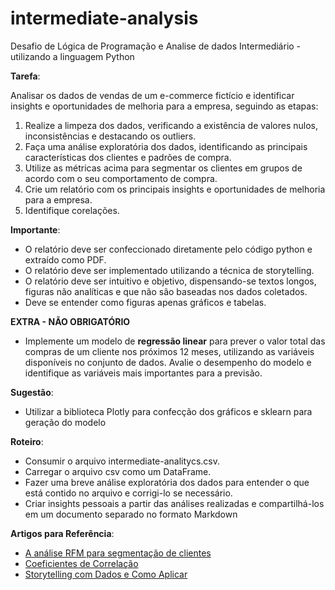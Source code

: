 # intermediate-analysis
Desafio de Lógica de Programação e Analise de dados Intermediário - utilizando a linguagem Python

**Tarefa**:

Analisar os dados de vendas de um e-commerce fictício e identificar insights e oportunidades de melhoria para a empresa, seguindo as etapas:

1. Realize a limpeza dos dados, verificando a existência de valores nulos, inconsistências e destacando os outliers.
2. Faça uma análise exploratória dos dados, identificando as principais características dos clientes e padrões de compra.
3. Utilize as métricas acima para segmentar os clientes em grupos de acordo com o seu comportamento de compra.
4. Crie um relatório com os principais insights e oportunidades de melhoria para a empresa.
5. Identifique corelações.

**Importante**: 
* O relatório deve ser confeccionado diretamente pelo código python e extraído como PDF.
* O relatório deve ser implementado utilizando a técnica de storytelling.
* O relatório deve ser intuitivo e objetivo, dispensando-se textos longos, figuras não analíticas e que não são baseadas nos dados coletados.
* Deve se entender como figuras apenas gráficos e tabelas.


**EXTRA - NÃO OBRIGATÓRIO**
* Implemente um modelo de **regressão linear** para prever o valor total das compras de um cliente nos próximos 12 meses, utilizando as variáveis disponíveis no conjunto de dados. Avalie o desempenho do modelo e identifique as variáveis mais importantes para a previsão. 

**Sugestão**:
* Utilizar a biblioteca Plotly para confecção dos gráficos e sklearn para geração do modelo

**Roteiro**:

* Consumir o arquivo intermediate-analitycs.csv.
* Carregar o arquivo csv como um DataFrame.
* Fazer uma breve análise exploratória dos dados para entender o que está contido no arquivo e corrigi-lo se necessário.
* Criar insights pessoais a partir das análises realizadas e compartilhá-los em um documento separado no formato Markdown

**Artigos para Referência**:

* [A análise RFM para segmentação de clientes](https://vidadeproduto.com.br/analise-rfm/)
* [Coeficientes de Correlação](https://statplace.com.br/blog/coeficientes-de-correlacao/)
* [Storytelling com Dados e Como Aplicar](https://br.hubspot.com/blog/marketing/storytelling-com-dados)
